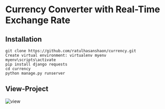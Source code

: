 # Currency Converter with Real-Time Exchange Rate

## Installation
```
git clone https://github.com/ratulhasanshaon/currency.git
Create virtual environment: virtualenv myenv
myenv\scripts\activate
pip install django requests
cd currency
python manage.py runserver

```


## View-Project

![view](../master/uisnip.png)

